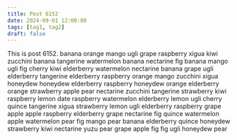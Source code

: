 ```yaml
---
title: Post 6152
date: 2024-09-01 12:00:00
tags: [tag1, tag2]
draft: false
---
```

This is post 6152.
banana
orange
mango
ugli
grape
raspberry
xigua
kiwi
zucchini
banana
tangerine
watermelon
banana
nectarine
fig
banana
mango
ugli
fig
cherry
kiwi
elderberry
watermelon
nectarine
banana
grape
ugli
elderberry
tangerine
elderberry
raspberry
orange
mango
zucchini
xigua
honeydew
honeydew
elderberry
raspberry
honeydew
orange
elderberry
orange
strawberry
apple
pear
nectarine
zucchini
tangerine
strawberry
kiwi
raspberry
lemon
date
raspberry
watermelon
elderberry
lemon
ugli
cherry
quince
tangerine
xigua
strawberry
lemon
ugli
elderberry
raspberry
grape
apple
apple
raspberry
elderberry
grape
nectarine
fig
quince
watermelon
apple
watermelon
pear
fig
mango
pear
banana
elderberry
quince
honeydew
strawberry
kiwi
nectarine
yuzu
pear
grape
apple
fig
fig
ugli
honeydew
pear
